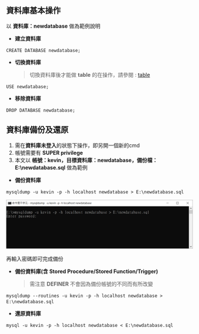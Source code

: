 ## 資料庫基本操作

以 **資料庫：newdatabase** 做為範例說明

* **建立資料庫**

```
CREATE DATABASE newdatabase;
```

* **切換資料庫**

    > 切換資料庫後才能做 **table** 的在操作，請參閱 : [table](./table.md)

```
USE newdatabase;
```

* **移除資料庫**

```
DROP DATABASE newdatabase;
```

## 資料庫備份及還原

1. 需在**資料庫未登入**的狀態下操作，即另開一個新的cmd
2. 帳號需要有 **SUPER privilege**
3. 本文以 **帳號：kevin，目標資料庫：newdatabase，備份檔：E:\newdatabase.sql** 做為範例

* **備份資料庫**

```
mysqldump -u kevin -p -h localhost newdatabase > E:\newdatabase.sql
```

![image](./images/database.png)

再輸入密碼即可完成備份

* **備份資料庫(含 Stored Procedure/Stored Function/Trigger)**

    > 需注意 **DEFINER** 不會因為備份帳號的不同而有所改變

```
mysqldump --routines -u kevin -p -h localhost newdatabase > E:\newdatabase.sql
```

* **還原資料庫**

```
mysql -u kevin -p -h localhost newdatabase < E:\newdatabase.sql
```

